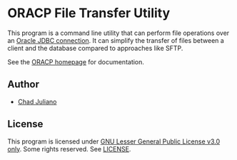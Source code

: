 # ORACP File Transfer Utility

This program is a command line utility that can perform file operations over an 
[Oracle JDBC connection][OJDBC]. It can simplify the transfer of files between a client and 
the database compared to approaches like SFTP.
 
[OJDBC]: <http://docs.oracle.com/cd/E11882_01/java.112/e16548/urls.htm>

See the [ORACP homepage][HOME] for documentation.

[HOME]: <https://github.com/chadj2/oracp>

## Author

- [Chad Juliano](https://github.com/chadj2)

## License

This program is licensed under [GNU Lesser General Public License v3.0 only][LGPL-3.0]. 
Some rights reserved. See [LICENSE][].

[LGPL-3.0]: <https://spdx.org/licenses/LGPL-3.0>
[LICENSE]: <LICENSE.md>
